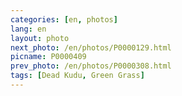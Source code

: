 ```yaml
---
categories: [en, photos]
lang: en
layout: photo
next_photo: /en/photos/P0000129.html
picname: P0000409
prev_photo: /en/photos/P0000308.html
tags: [Dead Kudu, Green Grass]
---
```

